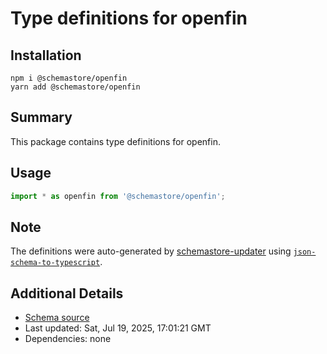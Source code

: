 # Type definitions for openfin

## Installation

```
npm i @schemastore/openfin
yarn add @schemastore/openfin
```

## Summary

This package contains type definitions for openfin.

## Usage

```ts
import * as openfin from '@schemastore/openfin';
```

## Note

The definitions were auto-generated by [schemastore-updater](https://github.com/ffflorian/schemastore-updater) using [`json-schema-to-typescript`](https://www.npmjs.com/package/json-schema-to-typescript).

## Additional Details

* [Schema source](https://github.com/SchemaStore/schemastore/tree/master/src/schemas/json/openfin)
* Last updated: Sat, Jul 19, 2025, 17:01:21 GMT
* Dependencies: none
